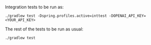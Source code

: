 Integration tests to be run as:

```
./gradlew test -Dspring.profiles.active=inttest -DOPENAI_API_KEY=<YOUR_API_KEY>
```

The rest of the tests to be run as usual:

```
./gradlew test
```
